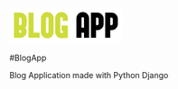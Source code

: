 <img src="https://github.com/denisroghelia/Blog-App/blob/main/blogs/static/logo.png?raw=true" alt="logo image" >

#BlogApp

Blog Application made with Python Django
